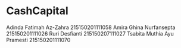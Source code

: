 # CashCapital
Adinda Fatimah Az-Zahra 215150201111058
Amira Ghina Nurfansepta 215150201111026
Ruri Desfianti 215150207111027
Tsabita Muthia Ayu Pramesti 215150201111070
